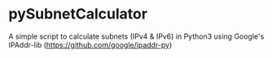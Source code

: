 # pySubnetCalculator

A simple script to calculate subnets (IPv4 & IPv6) in Python3 using Google's IPAddr-lib (https://github.com/google/ipaddr-py)
